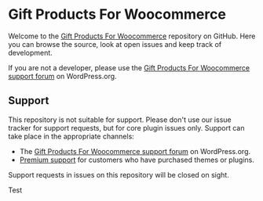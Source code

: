 # Gift Products For Woocommerce
Welcome to the [Gift Products For Woocommerce](https://wordpress.org/plugins/gift-products-for-woocommerce/) repository on GitHub. Here you can browse the source, look at open issues and keep track of development.

If you are not a developer, please use the [Gift Products For Woocommerce support forum](https://wordpress.org/support/plugin/gift-products-for-woocommerce/) on WordPress.org.

## Support
This repository is not suitable for support. Please don't use our issue tracker for support requests, but for core plugin issues only. Support can take place in the appropriate channels:

* The [Gift Products For Woocommerce support forum](https://wordpress.org/support/plugin/gift-products-for-woocommerce/) on WordPress.org.
* [Premium support](https://www.xeeshop.com/support-us/) for customers who have purchased themes or plugins.

Support requests in issues on this repository will be closed on sight.

Test

